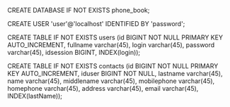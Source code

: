 CREATE DATABASE IF NOT EXISTS phone_book;

CREATE USER 'user'@'localhost' IDENTIFIED BY 'password';

CREATE TABLE IF NOT EXISTS users (id BIGINT NOT NULL PRIMARY KEY AUTO_INCREMENT, fullname varchar(45), login varchar(45), password varchar(45), idsession BIGINT, INDEX(login));

CREATE TABLE IF NOT EXISTS contacts (id BIGINT NOT NULL PRIMARY KEY AUTO_INCREMENT, iduser BIGINT NOT NULL, lastname varchar(45), name varchar(45), middlename varchar(45), mobilephone varchar(45), homephone varchar(45), address varchar(45), email varchar(45), INDEX(lastName));